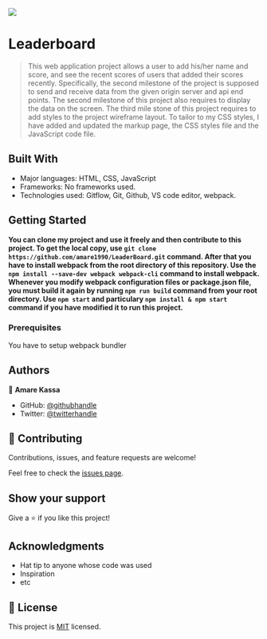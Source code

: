 ![](https://img.shields.io/badge/Microverse-blueviolet)

# Leaderboard

> This web application project allows a user to add his/her name and score, and see the recent scores of users that added their scores recently. Specifically, the second milestone of the project is supposed to send and receive data from the given origin server and api end points. The second milestone of this project also requires to display the data on the screen. The third mile stone of this project requires to add styles to the project wireframe layout. To tailor to my CSS styles, I have added and updated the markup page, the CSS styles file and the JavaScript code file. 


## Built With

- Major languages: HTML, CSS, JavaScript
- Frameworks: No frameworks used.
- Technologies used: Gitflow, Git, Github, VS code editor, webpack.


## Getting Started

**You can clone my project and use it freely and then contribute to this project.
To get the local copy, use  `git clone https://github.com/amare1990/LeaderBoard.git` command. After that you have to install webpack from the root directory of this repository. Use the `npm install --save-dev webpack webpack-cli` command to install webpack. Whenever you modify webpack configuration files or package.json file, you must build it again by running `npm run build` command from your root directory. Use `npm start` and particulary `npm install & npm start` command if you have modified it to run this project.**


### Prerequisites
You have to setup webpack bundler


## Authors

👤 **Amare Kassa**

- GitHub: [@githubhandle](https://github.com/amare1990)
- Twitter: [@twitterhandle](https://twitter.com/@amaremek)

## 🤝 Contributing

Contributions, issues, and feature requests are welcome!

Feel free to check the [issues page](../../issues/).

## Show your support

Give a ⭐️ if you like this project!

## Acknowledgments

- Hat tip to anyone whose code was used
- Inspiration
- etc

## 📝 License

This project is [MIT](https://github.com/amare1990/LeaderBoard/.LICENSE) licensed.
